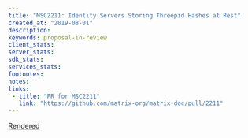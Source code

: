 ```yaml
---
title: "MSC2211: Identity Servers Storing Threepid Hashes at Rest"
created_at: "2019-08-01"
description:
keywords: proposal-in-review
client_stats:
server_stats:
sdk_stats:
services_stats:
footnotes:
notes:
links:
 - title: "PR for MSC2211"
   link: "https://github.com/matrix-org/matrix-doc/pull/2211"
---
```

[Rendered](https://github.com/matrix-org/matrix-doc/blob/anoa/is_store_hashed_3pids/proposals/2211-store-3pids-hashed-at-rest.md)
